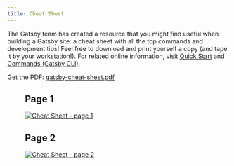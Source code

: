 ```yaml
---
title: Cheat Sheet
---
```


The Gatsby team has created a resource that you might find useful when building a Gatsby site: a cheat sheet with all the top commands and development tips! Feel free to download and print yourself a copy (and tape it by your workstation!). For related online information, visit [Quick Start](/docs/quick-start) and [Commands (Gatsby CLI)](/docs/gatsby-cli).

Get the PDF: <a href="/gatsby-cheat-sheet.pdf" download>gatsby-cheat-sheet.pdf</a>

<figure aria-labelledby="cheat_sheet-text">
    <h2>Page 1</h2>
    <a href="/cheat-sheet_page_1.png" title="Click to open image in a new window" target="_blank" style="display:block;">
        <img src="/cheat-sheet_page_1.png" alt="Cheat Sheet - page 1" style="display:block; margin:0;" />
    </a>
    <h2>Page 2</h2>
    <a href="/cheat-sheet_page_2.png" title="Click to open image in a new window" target="_blank" style="display:block;">
        <img src="/cheat-sheet_page_2.png" alt="Cheat Sheet - page 2" style="display:block; margin:0;" />
    </a>
</figure>

<div id="cheat_sheet-text" style=" position: absolute; height: 1px; width: 1px;overflow: hidden; clip: rect(1px, 1px, 1px, 1px);">
    <h2>Gatsby Cheat Sheet contents</h2>
    <p>v1.0 for Gatsby 2.x
        <a href="https://gatsby.dev/cheatsheet">Latest version <span aria-hidden="true">↗</span></a>
    </p>
    <h2>Top Docs</h2>
    <table>
        <tbody>
            <tr>
                <td>
                    <p>Gatsby Docs</p>
                </td>
                <td>
                    <p><a href="https://gatsby.dev/docs">gatsby.dev/docs</a></p>
                </td>
            </tr>
            <tr>
                <td>
                    <p>Gatsby on GitHub</p>
                </td>
                <td>
                    <p><a href="https://github.com/gatsbyjs/gatsby">github.com/gatsbyjs/gatsby</a></p>
                </td>
            </tr>
            <tr>
                <td>
                    <p>Gatsby Tutorial</p>
                </td>
                <td>
                    <p><a href="https://gatsby.dev/tutorial">gatsby.dev/tutorial</a></p>
                </td>
            </tr>
            <tr>
                <td>
                    <p>Quick Start<br />(for intermediate and advanced developers)</p>
                </td>
                <td>
                    <p><a href="https://gatsby.dev/quick-start">gatsby.dev/quick-start</a></p>
                </td>
            </tr>
            <tr>
                <td>
                    <p>Gatsby Starters</p>
                </td>
                <td>
                    <p><a href="https://gatsby.dev/starters">gatsby.dev/starters</a></p>
                </td>
            </tr>
            <tr>
                <td>
                    <p>Quick Reference Guide</p>
                </td>
                <td>
                    <p><a href="https://gatsby.dev/recipes">gatsby.dev/recipes</a></p>
                </td>
            </tr>
            <tr>
                <td>
                    <p>Adding Images</p>
                </td>
                <td>
                    <p><a href="https://gatsby.dev/image">gatsby.dev/image</a></p>
                </td>
            </tr>
            <tr>
                <td>
                    <p>Gatsby Node APIs</p>
                </td>
                <td>
                    <p><a href="https://gatsby.dev/api">gatsby.dev/api</a></p>
                </td>
            </tr>
            <tr>
                <td>
                    <p>Querying with GraphQL</p>
                </td>
                <td>
                    <p><a href="https://gatsby.dev/graphql">gatsby.dev/graphql</a></p>
                </td>
            </tr>
            <tr>
                <td>
                    <p>Deploying and Hosting</p>
                </td>
                <td>
                    <p><a href="https://gatsby.dev/deploy">gatsby.dev/deploy</a></p>
                </td>
            </tr>
            <tr>
                <td>
                    <p>Using Gatsby Link</p>
                </td>
                <td>
                    <p><a href="https://gatsby.dev/link">gatsby.dev/link</a></p>
                </td>
            </tr>
            <tr>
                <td>
                    <p>Static Query</p>
                </td>
                <td>
                    <p><a href="https://gatsby.dev/static-query">gatsby.dev/static-query</a></p>
                </td>
            </tr>
            <tr>
                <td>
                    <p>How to Contribute</p>
                </td>
                <td>
                    <p><a href="https://gatsby.dev/contribute">gatsby.dev/contribute</a></p>
                </td>
            </tr>
        </tbody>
    </table>
    <p><a href="https://gatsbyjs.org">gatsbyjs.org</a></p>
    <p><a href="https://twitter.com/gatsbyjs">twitter.com/gatsbyjs</a></p>
    <h2>Gatsby CLI Commands</h2>
    <p>First, install the global executable:
        <br />
        <code>npm install -g gatsby-cli</code></p>
    <p>Run <code>gatsby --help</code> for a list of commands and options.</p>
    <h3><code>gatsby new <span style="font-weight:normal">my-site-name</span></code></h3>
    <p>Create a new local Gatsby site using the default starter (see “Quick Start Commands” in this cheat sheet on how to use other starters).</p>
    <h3><code>gatsby develop</code></h3>
    <p>Start the Gatsby development server.</p>
    <table>
        <tbody>
            <tr>
                <td>
                    <p><code>-H, --host</code></p>
                </td>
                <td>
                    <p>Set host. Defaults to <code>localhost</code></p>
                </td>
            </tr>
            <tr>
                <td>
                    <p><code>-p, --port</code></p>
                </td>
                <td>
                    <p>Set port. Defaults to <code>8000</code></p>
                </td>
            </tr>
            <tr>
                <td>
                    <p><code>-o, --open</code></p>
                </td>
                <td>
                    <p>Open the site in your (default) browser for you</p>
                </td>
            </tr>
            <tr>
                <td>
                    <p><code>-S, --https</code></p>
                </td>
                <td>
                    <p>Use HTTPS</p>
                </td>
            </tr>
        </tbody>
    </table>
    <h3><code>gatsby build</code></h3>
    <p>Compile your application and make it ready for deployment.<br /></p>
    <table>
        <tbody>
            <tr>
                <td>
                    <p><code>--prefix-paths</code></p>
                </td>
                <td>
                    <p>Build site with link paths prefixed<br />(set <code>pathPrefix</code> in your config)</p>
                </td>
            </tr>
            <tr>
                <td>
                    <p><code>--no-uglify</code></p>
                </td>
                <td>
                    <p>Build site without uglifying JS bundles<br />(for debugging)</p>
                </td>
            </tr>
            <tr>
                <td>
                    <p><code>--open-tracing-config-file</code></p>
                </td>
                <td>
                    <p>Tracer configuration file (OpenTracing compatible). See <a href="https://gatsby.dev/tracing">gatsby.dev/tracing</a></p>
                </td>
            </tr>
        </tbody>
    </table>
    <h3><code>gatsby serve</code></h3>
    <p>Serve the production build for testing.</p>
    <table>
        <tbody>
            <tr>
                <td>
                    <p><code>-H, --host</code></p>
                </td>
                <td>
                    <p>Set host. Defaults to <code>localhost</code></p>
                </td>
            </tr>
            <tr>
                <td>
                    <p><code>-p, --port</code></p>
                </td>
                <td>
                    <p>Set port. Defaults to <code>9000</code></p>
                </td>
            </tr>
            <tr>
                <td>
                    <p><code>-o, --open</code></p>
                </td>
                <td>
                    <p>Open the site in your (default) browser for you</p>
                </td>
            </tr>
            <tr>
                <td>
                    <p><code>--prefix-paths</code></p>
                </td>
                <td>
                    <p>Serve site with link paths prefixed (if built with <code>pathPrefix</code> in your <code>gatsby-config.js</code>)</p>
                </td>
            </tr>
        </tbody>
    </table>
    <h3><code>gatsby info</code></h3>
    <p>Get helpful environment information which will be required when reporting a bug at <a href="https://github.com/gatsbyjs/gatsby/issues">github.com/gatsbyjs/gatsby/issues</a>.</p>
    <table>
        <tbody>
            <tr>
                <td>
                    <p><code>-C, --clipboard</code></p>
                </td>
                <td>
                    <p>Automagically copy environment information to clipboard</p>
                </td>
            </tr>
        </tbody>
    </table>
    <h3>gatsby clean</h3>
    <p>Wipe out Gatsby’s <code>.cache</code> and <code>public</code> directories.</p>
    <h2>T-Shirts, Hats, Hoodies, and more!</h2>
    <p>Sign up for the Gatsby Newsletter and <strong>get 30% off</strong> your Gatsby Store purchase! (<a href="https://gatsby.dev/store">gatsby.dev/store</a>)</p>
    <p>Sign up at <a href="https://gatsby.dev/discount">gatsby.dev/discount</a></p>
    <h2>Quick Start Commands</h2>
    <p>Create a new Gatsby site using the “Blog” starter:<br />
    <code>gatsby new my-blog-starter https://github.com/gatsbyjs/gatsby-starter-blog</code></p>
    <p>Navigate into your new site’s directory and start it up:<br />
    <code>cd my-blog-starter/<br />
    gatsby develop</code></p>
    <p>Your site is now running at <code>http://localhost:8000</code>!</p>
    <p>You’ll also see a second link: <code>http://localhost:8000/___graphql</code>. This is a tool you can use to experiment with querying your data. Learn more about it at <a href="https://gatsby.dev/tutorial">gatsby.dev/tutorial</a></p>
    <p>For more Gatsby starters, visit <a href="https://gatsby.dev/starters">gatsby.dev/starters</a>.</p>
    <h2>Helpful File Definitions</h2>
    <p>Each of these files should live at the root of your Gatsby project folder. See <a href="https://gatsby.dev/projects">gatsby.dev/projects</a></p>
    <p><code>gatsby-config.js</code> — configure options for a Gatsby site, with metadata for project title, description, plugins, etc.</p>
    <p><code>gatsby-node.js</code> — implement Gatsby’s Node.js APIs to customize and extend default settings affecting the build process</p>
    <p><code>gatsby-browser.js</code> — customize and extend default settings affecting the browser, using Gatsby’s browser APIs</p>
    <p><code>gatsby-ssr.js</code> — use Gatsby’s server-side rendering APIs to customize default settings affecting server-side rendering</p>
</div>
